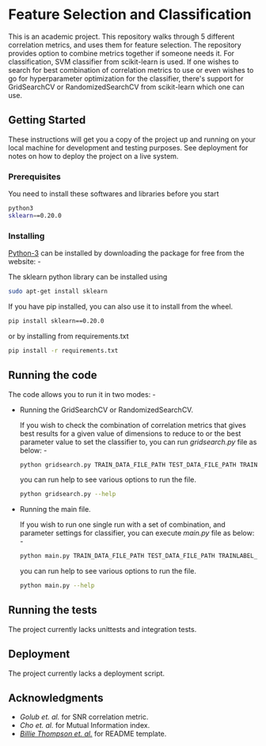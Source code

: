 # Feature Selection and Classification

This is an academic project. This repository walks through 5 different correlation metrics, and uses them for feature selection.
The repository provides option to combine metrics together if someone needs it. For classification,
SVM classifier from scikit-learn is used. If one wishes to search for best combination of
correlation metrics to use or even wishes to go for hyperparameter optimization for the classifier,
there's support for GridSearchCV or RandomizedSearchCV from scikit-learn which one can use.  

## Getting Started

These instructions will get you a copy of the project up and running on your local machine for development and testing purposes. See deployment for notes on how to deploy the project on a live system.

### Prerequisites

You need to install these softwares and libraries before you start

```bash
python3
sklearn==0.20.0
```

### Installing

[Python-3](https://www.python.org/downloads/) can be installed by downloading the package for free from the website: -

The sklearn python library can be installed using 
```bash
sudo apt-get install sklearn
```
If you have pip installed, you can also use it to install from the wheel.
```bash
pip install sklearn==0.20.0
```
or by installing from requirements.txt
```bash
pip install -r requirements.txt
```

## Running the code
The code allows you to run it in two modes: -
* Running the GridSearchCV or RandomizedSearchCV.
  
  If you wish to check the combination of correlation metrics that gives best results for a given value
  of dimensions to reduce to or the best parameter value to set the classifier to, you can run
  *gridsearch.py* file as below: -
  ```bash
  python gridsearch.py TRAIN_DATA_FILE_PATH TEST_DATA_FILE_PATH TRAINLABEL_FILE_PATH [OPTIONS]
  ```
  you can run help to see various options to run the file.
  ```bash
  python gridsearch.py --help
  ```
* Running the main file.
  
  If you wish to run one single run with a set of combination, and parameter settings for classifier,
  you can execute *main.py* file as below: -
  ```bash
  python main.py TRAIN_DATA_FILE_PATH TEST_DATA_FILE_PATH TRAINLABEL_FILE_PATH [OPTIONS]
  ```
  you can run help to see various options to run the file.
  ```bash
  python main.py --help
  ```

## Running the tests

The project currently lacks unittests and integration tests.

## Deployment

The project currently lacks a deployment script.

## Acknowledgments

* *Golub et. al.* for SNR correlation metric.  
* *Cho et. al.* for Mutual Information index.
* [*Billie Thompson et. al.*](https://gist.github.com/PurpleBooth/109311bb0361f32d87a2) for README template.
